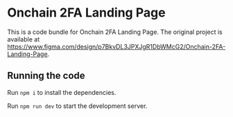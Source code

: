 
  # Onchain 2FA Landing Page

  This is a code bundle for Onchain 2FA Landing Page. The original project is available at https://www.figma.com/design/p7BkvDL3JPXJgR1DbWMcG2/Onchain-2FA-Landing-Page.

  ## Running the code

  Run `npm i` to install the dependencies.

  Run `npm run dev` to start the development server.
  